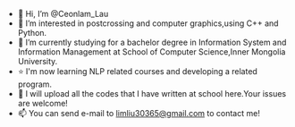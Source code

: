 - 👋 Hi, I’m @Ceonlam_Lau
- 👀 I’m interested in postcrossing and computer graphics,using C++ and Python.
- 🌱 I’m currently studying for a bachelor degree in Information  System and Information Management at School of Computer Science,Inner Mongolia University.
- ⭐ I'm now learning NLP related courses and developing a related program. 
- 💞️ I will upload all the codes that I have written at school here.Your issues are welcome!
- 📫 You can send e-mail to limliu30365@gmail.com to contact me!

<!---
Ceonlam/Ceonlam is a ✨ special ✨ repository because its `README.md` (this file) appears on your GitHub profile.
You can click the Preview link to take a look at your changes.
--->
